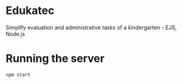 # Edukatec
Simplify evaluation and administrative tasks of a kindergarten - EJS, Node.js
# Running the server
    npm start